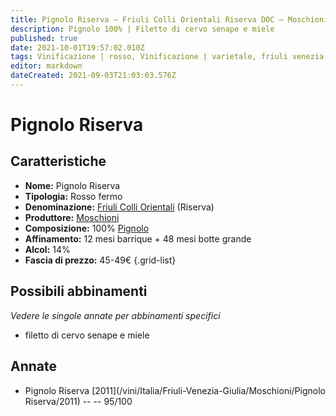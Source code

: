 ```yaml
---
title: Pignolo Riserva – Friuli Colli Orientali Riserva DOC – Moschioni – Friuli Venezia Giulia (IT) – 45-49€ – 5★
description: Pignolo 100% | Filetto di cervo senape e miele
published: true
date: 2021-10-01T19:57:02.010Z
tags: Vinificazione | rosso, Vinificazione | varietale, friuli venezia giulia, Vinificazione | fermo, Valutazioni | 5 stelle, pignolo, filetto di cervo senape e miele, Prezzi | 45-49€
editor: markdown
dateCreated: 2021-09-03T21:03:03.576Z
---
```


# Pignolo Riserva

## Caratteristiche
- **Nome:** Pignolo Riserva
- **Tipologia:** Rosso fermo
- **Denominazione:** [Friuli Colli Orientali](/denominazioni/Italia/Friuli-Venezia-Giulia/DOC/Friuli-Colli-Orientali) (Riserva)
- **Produttore:** [Moschioni](/produttori/Italia/Friuli-Venezia-Giulia/Moschioni) 
- **Composizione:** 100% [Pignolo](/vitigni/Italia/pignolo)
- **Affinamento:** 12 mesi barrique + 48 mesi botte grande
- **Alcol:** 14%
- **Fascia di prezzo:** 45-49€
{.grid-list}



## Possibili abbinamenti
*Vedere le singole annate per abbinamenti specifici*

- filetto di cervo senape e miele

## Annate
- Pignolo Riserva [2011](/vini/Italia/Friuli-Venezia-Giulia/Moschioni/Pignolo Riserva/2011) -- <span class="star-5"></span> -- 95/100


